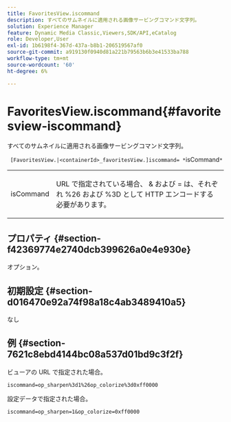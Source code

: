 ```yaml
---
title: FavoritesView.iscommand
description: すべてのサムネイルに適用される画像サービングコマンド文字列。
solution: Experience Manager
feature: Dynamic Media Classic,Viewers,SDK/API,eCatalog
role: Developer,User
exl-id: 1b6198f4-367d-437a-b8b1-206519567af0
source-git-commit: a919130f0940d81a221b79563b6b3e41533ba788
workflow-type: tm+mt
source-wordcount: '60'
ht-degree: 6%

---
```


# FavoritesView.iscommand{#favoritesview-iscommand}

すべてのサムネイルに適用される画像サービングコマンド文字列。

` [FavoritesView.|<containerId>_favoritesView.]iscommand= *`isCommand`*`

<table id="table_2B109D2F91E64B5382B31921C3780FA5"> 
 <tbody> 
  <tr> 
   <td colname="col1"> <p><span class="codeph"><span class="varname"> isCommand</span></span> </p> </td> 
   <td colname="col2"> <p> URL で指定されている場合、<span class="codeph"> &amp;</span> および <span class="codeph"> =</span> は、それぞれ <span class="codeph"> %26</span> および <span class="codeph"> %3D</span> として HTTP エンコードする必要があります。 </p> </td> 
  </tr> 
 </tbody> 
</table>

## プロパティ {#section-f42369774e2740dcb399626a0e4e930e}

オプション。

## 初期設定 {#section-d016470e92a74f98a18c4ab3489410a5}

なし

## 例 {#section-7621c8ebd4144bc08a537d01bd9c3f2f}

ビューアの URL で指定された場合。

`iscommand=op_sharpen%3d1%26op_colorize%3d0xff0000`

設定データで指定された場合。

`iscommand=op_sharpen=1&op_colorize=0xff0000`

